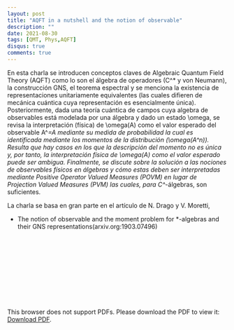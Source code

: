 ```yaml
---
layout: post
title: "AQFT in a nutshell and the notion of observable"
description: ""
date: 2021-08-30
tags: [QMT, Phys,AQFT]
disqus: true
comments: true
---
```



En esta charla se introducen conceptos claves de Algebraic Quantum Field Theory (AQFT) como lo son el álgebra de operadores (C^* y von Neumann), la construcción GNS, el teorema espectral y se menciona la existencia de representaciones unitariamente equivalentes (las cuales difieren de mecánica cuántica cuya representación es esencialmente única). Posteriormente, dada una teoría cuántica de campos cuya algebra de observables está modelada por una álgebra y dado un estado \omega, se revisa la interpretación (física) de \omega(A) como el valor esperado del observable A^*=A mediante su medida de probabilidad la cual es identificada mediante los momentos de la distribución (\omega(A^n)). Resulta que hay casos en los que la descripción del momento no es única y, por tanto, la interpretación física de \omega(A) como el valor esperado puede ser ambigua. Finalmente, se discute sobre la solución a las nociones de observables físicos en álgebras y cómo estas deben ser interpretadas mediante Positive Operator Valued Measures (POVM) en lugar de Projection Valued Measures (PVM) las cuales, para C^*-álgebras, son suficientes.

La charla se basa en gran parte en el artículo de N. Drago y V. Moretti,

- The notion of observable and the moment problem for *-algebras and their GNS representations(arxiv.org:1903.07496) 

<object data="pdfs/notionofobservable.pdf" type="application/pdf" width="400px" height="1200px">
    <embed src="pdfs/notionofobservable.pdf">
        <p>This browser does not support PDFs. Please download the PDF to view it: <a href="pdfs/notionofobservable.pdf">Download PDF</a>.</p>
    </embed>
</object>
